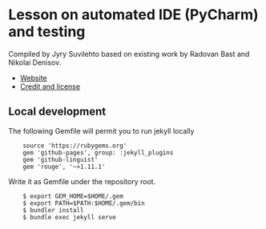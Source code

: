

# Lesson on automated IDE (PyCharm) and testing

Compiled by Jyry Suvilehto based on existing work by Radovan Bast and Nikolai
Denisov.

- [Website](https://coderefinery.github.io/IDEs/)
- [Credit and license](https://coderefinery.github.io/IDEs-testing/license/)

## Local development

The following Gemfile will permit you to run jekyll locally

        source 'https://rubygems.org'
        gem 'github-pages', group: :jekyll_plugins
        gem 'github-linguist'
        gem 'rouge', '~>1.11.1'

Write it as Gemfile under the repository root.

        $ export GEM_HOME=$HOME/.gem
        $ export PATH=$PATH:$HOME/.gem/bin
        $ bundler install
        $ bundle exec jekyll serve

